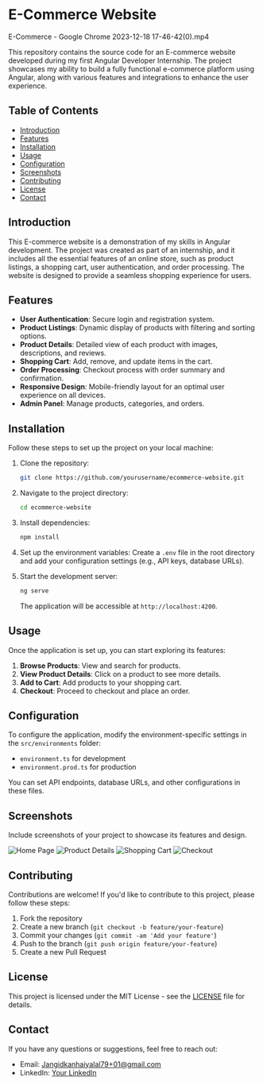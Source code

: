 # E-Commerce Website

E-Commerce - Google Chrome 2023-12-18 17-46-42(0).mp4

This repository contains the source code for an E-commerce website developed during my first Angular Developer Internship. The project showcases my ability to build a fully functional e-commerce platform using Angular, along with various features and integrations to enhance the user experience.

## Table of Contents

- [Introduction](#introduction)
- [Features](#features)
- [Installation](#installation)
- [Usage](#usage)
- [Configuration](#configuration)
- [Screenshots](#screenshots)
- [Contributing](#contributing)
- [License](#license)
- [Contact](#contact)

## Introduction

This E-commerce website is a demonstration of my skills in Angular development. The project was created as part of an internship, and it includes all the essential features of an online store, such as product listings, a shopping cart, user authentication, and order processing. The website is designed to provide a seamless shopping experience for users.

## Features

- **User Authentication**: Secure login and registration system.
- **Product Listings**: Dynamic display of products with filtering and sorting options.
- **Product Details**: Detailed view of each product with images, descriptions, and reviews.
- **Shopping Cart**: Add, remove, and update items in the cart.
- **Order Processing**: Checkout process with order summary and confirmation.
- **Responsive Design**: Mobile-friendly layout for an optimal user experience on all devices.
- **Admin Panel**: Manage products, categories, and orders.

## Installation

Follow these steps to set up the project on your local machine:

1. Clone the repository:
   ```sh
   git clone https://github.com/yourusername/ecommerce-website.git
   ```
2. Navigate to the project directory:
   ```sh
   cd ecommerce-website
   ```
3. Install dependencies:
   ```sh
   npm install
   ```
4. Set up the environment variables:
   Create a `.env` file in the root directory and add your configuration settings (e.g., API keys, database URLs).

5. Start the development server:
   ```sh
   ng serve
   ```
   The application will be accessible at `http://localhost:4200`.

## Usage

Once the application is set up, you can start exploring its features:

1. **Browse Products**: View and search for products.
2. **View Product Details**: Click on a product to see more details.
3. **Add to Cart**: Add products to your shopping cart.
4. **Checkout**: Proceed to checkout and place an order.

## Configuration

To configure the application, modify the environment-specific settings in the `src/environments` folder:

- `environment.ts` for development
- `environment.prod.ts` for production

You can set API endpoints, database URLs, and other configurations in these files.

## Screenshots

Include screenshots of your project to showcase its features and design.

![Home Page](https://link-to-screenshot.com/homepage.png)
![Product Details](https://link-to-screenshot.com/product-details.png)
![Shopping Cart](https://link-to-screenshot.com/shopping-cart.png)
![Checkout](https://link-to-screenshot.com/checkout.png)

## Contributing

Contributions are welcome! If you'd like to contribute to this project, please follow these steps:

1. Fork the repository
2. Create a new branch (`git checkout -b feature/your-feature`)
3. Commit your changes (`git commit -am 'Add your feature'`)
4. Push to the branch (`git push origin feature/your-feature`)
5. Create a new Pull Request

## License

This project is licensed under the MIT License - see the [LICENSE](LICENSE) file for details.

## Contact

If you have any questions or suggestions, feel free to reach out:

- Email: Jangidkanhaiyalal79+01@gmail.com
- LinkedIn: [Your LinkedIn](https://www.linkedin.com/in/kanhaiyalal-jangid-758a38279)
